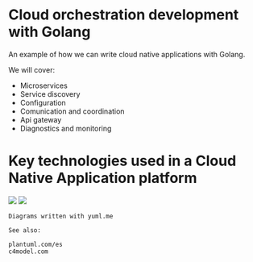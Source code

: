 # Cloud orchestration development with Golang

An example of how we can write cloud native applications with Golang.

We will cover:

* Microservices
* Service discovery
* Configuration
* Comunication and coordination
* Api gateway
* Diagnostics and monitoring 

# Key technologies used in a Cloud Native Application platform


<img src="http://yuml.me/diagram/scruffy/class/[API Gateway]<-[Service Discovery],[Service Discovery]<->[Microservices chassis service client],[Service Discovery]<-[Diagnostics and monitoring],[Service Discovery]<-[Configuration Coordination],[Microservices chassis service client]<-[Configuration Coordination],[Diagnostics and monitoring]<-[Configuration Coordination],[Diagnostics and monitoring]->[Microservices chassis service client],[API Gateway]<-[Configuration Coordination]"/>

<img src="http://yuml.me/diagram/scruffy/class/[API Gateway    How to access endpoints from the outside{bg:cornsilk}],[Configuration and coordination    How to provide cluster whide configuration and consensus{bg:cornsilk}],[Service discovery    How to expose and find service endpoints{bg:cornsilk}],[Microservice chassis    How to execute an ops component{bg:cornsilk}],[Microservice chassis    How to call other services in a resilient and responsive way{bg:cornsilk}],[Diagnostics and monitoring    How to detect operational anomalies{bg:cornsilk}]"/>

````
Diagrams written with yuml.me

See also:

plantuml.com/es
c4model.com
````

